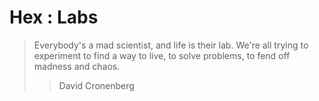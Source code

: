 # Hex : Labs 

> Everybody's a mad scientist, and life is their lab. We're all trying to experiment to find a way to live, to solve problems, to fend off madness and chaos.
>
> > David Cronenberg
